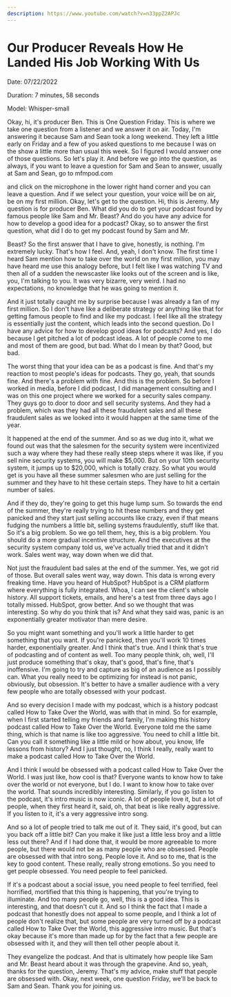 ```yaml
---
description: https://www.youtube.com/watch?v=n33ppZ2APJc
---
```


# Our Producer Reveals How He Landed His Job Working With Us

Date: 07/22/2022

Duration: 7 minutes, 58 seconds

Model: Whisper-small

Okay, hi, it's producer Ben. This is One Question Friday. This is where we take one question from a listener and we answer it on air. Today, I'm answering it because Sam and Sean took a long weekend. They left a little early on Friday and a few of you asked questions to me because I was on the show a little more than usual this week. So I figured I would answer one of those questions. So let's play it. And before we go into the question, as always, if you want to leave a question for Sam and Sean to answer, usually at Sam and Sean, go to mfmpod.com

and click on the microphone in the lower right hand corner and you can leave a question. And if we select your question, your voice will be on air, be on my first million. Okay, let's get to the question. Hi, this is Jeremy. My question is for producer Ben. What did you do to get your podcast found by famous people like Sam and Mr. Beast? And do you have any advice for how to develop a good idea for a podcast? Okay, so to answer the first question, what did I do to get my podcast found by Sam and Mr.

Beast? So the first answer that I have to give, honestly, is nothing. I'm extremely lucky. That's how I feel. And, yeah, I don't know. The first time I heard Sam mention how to take over the world on my first million, you may have heard me use this analogy before, but I felt like I was watching TV and then all of a sudden the newscaster like looks out of the screen and is like, you, I'm talking to you. It was very bizarre, very weird. I had no expectations, no knowledge that he was going to mention it.

And it just totally caught me by surprise because I was already a fan of my first million. So I don't have like a deliberate strategy or anything like that for getting famous people to find and like my podcast. I feel like all the strategy is essentially just the content, which leads into the second question. Do I have any advice for how to develop good ideas for podcasts? And yes, I do because I get pitched a lot of podcast ideas. A lot of people come to me and most of them are good, but bad. What do I mean by that? Good, but bad.

The worst thing that your idea can be as a podcast is fine. And that's my reaction to most people's ideas for podcasts. They go, yeah, that sounds fine. And there's a problem with fine. And this is the problem. So before I worked in media, before I did podcast, I did management consulting and I was on this one project where we worked for a security sales company. They guys go to door to door and sell security systems. And they had a problem, which was they had all these fraudulent sales and all these fraudulent sales as we looked into it would happen at the same time of the year.

It happened at the end of the summer. And so as we dug into it, what we found out was that the salesmen for the security system were incentivized such a way where they had these really steep steps where it was like, if you sell nine security systems, you will make $5,000. But on your 10th security system, it jumps up to $20,000, which is totally crazy. So what you would get is you have all these summer salesmen who are just selling for the summer and they have to hit these certain steps. They have to hit a certain number of sales.

And if they do, they're going to get this huge lump sum. So towards the end of the summer, they're really trying to hit these numbers and they get panicked and they start just selling accounts like crazy, even if that means fudging the numbers a little bit, selling systems fraudulently, stuff like that. So it's a big problem. So we go tell them, hey, this is a big problem. You should do a more gradual incentive structure. And the executives at the security system company told us, we've actually tried that and it didn't work. Sales went way, way down when we did that.

Not just the fraudulent bad sales at the end of the summer. Yes, we got rid of those. But overall sales went way, way down. This data is wrong every freaking time. Have you heard of HubSpot? HubSpot is a CRM platform where everything is fully integrated. Whoa, I can see the client's whole history. All support tickets, emails, and here's a test from three days ago I totally missed. HubSpot, grow better. And so we thought that was interesting. So why do you think that is? And what they said was, panic is an exponentially greater motivator than mere desire.

So you might want something and you'll work a little harder to get something that you want. If you're panicked, then you'll work 10 times harder, exponentially greater. And I think that's true. And I think that's true of podcasting and of content as well. Too many people think, oh, well, I'll just produce something that's okay, that's good, that's fine, that's inoffensive. I'm going to try and capture as big of an audience as I possibly can. What you really need to be optimizing for instead is not panic, obviously, but obsession. It's better to have a smaller audience with a very few people who are totally obsessed with your podcast.

And so every decision I made with my podcast, which is a history podcast called How to Take Over the World, was with that in mind. So for example, when I first started telling my friends and family, I'm making this history podcast called How to Take Over the World. Everyone told me the same thing, which is that name is like too aggressive. You need to chill a little bit. Can you call it something like a little mild or how about, you know, life lessons from history? And I just thought, no, I think I really, really want to make a podcast called How to Take Over the World.

And I think I would be obsessed with a podcast called How to Take Over the World. I was just like, how cool is that? Everyone wants to know how to take over the world or not everyone, but I do. I want to know how to take over the world. That sounds incredibly interesting. Similarly, if you go listen to the podcast, it's intro music is now iconic. A lot of people love it, but a lot of people, when they first heard it, said, oh, that beat is like really aggressive. If you listen to it, it's a very aggressive intro song.

And so a lot of people tried to talk me out of it. They said, it's good, but can you back off a little bit? Can you make it like just a little less broy and a little less out there? And if I had done that, it would be more agreeable to more people, but there would not be as many people who are obsessed. People are obsessed with that intro song. People love it. And so to me, that is the key to good content. These really, really strong emotions. So you need to get people obsessed. You need people to feel panicked.

If it's a podcast about a social issue, you need people to feel terrified, feel horrified, mortified that this thing is happening, that you're trying to illuminate. And too many people go, well, this is a good idea. This is interesting, and that doesn't cut it. And so I think the fact that I made a podcast that honestly does not appeal to some people, and I think a lot of people don't realize that, but some people are very turned off by a podcast called How to Take Over the World, this aggressive intro music. But that's okay because it's more than made up for by the fact that a few people are obsessed with it, and they will then tell other people about it.

They evangelize the podcast. And that is ultimately how people like Sam and Mr. Beast heard about it was through the grapevine. And so, yeah, thanks for the question, Jeremy. That's my advice, make stuff that people are obsessed with. Okay, next week, one question Friday, we'll be back to Sam and Sean. Thank you for joining us.


